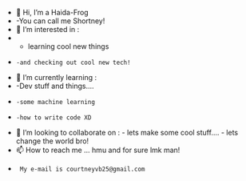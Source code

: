 - 👋 Hi, I’m a Haida-Frog
-    -You can call me Shortney!
- 👀 I’m interested in :
-    - learning cool new things 
-     -and checking out cool new tech!
- 🌱 I’m currently learning :
-    -Dev stuff and things....
-     -some machine learning
-     -how to write code XD
- 💞️ I’m looking to collaborate on :
      - lets make some cool stuff....
      - lets change the world bro!
- 📫 How to reach me ... hmu and for sure lmk man!
-      My e-mail is courtneyvb25@gmail.com

<!---
Haida-Frog/Haida-Frog is a ✨ special ✨ repository because its `README.md` (this file) appears on your GitHub profile.
You can click the Preview link to take a look at your changes.
--->
